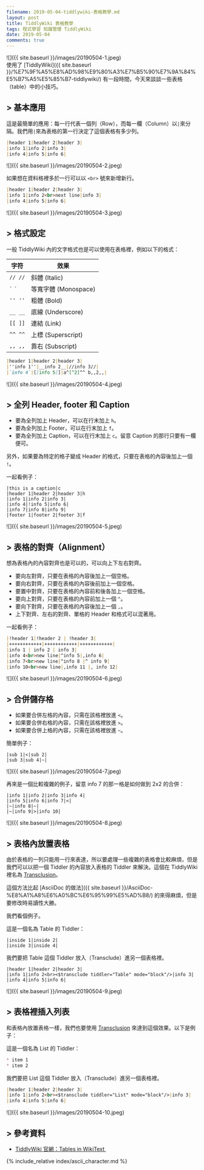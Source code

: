 ```yaml
---
filename: 2019-05-04-tiddlywiki-表格教學.md
layout: post
title: TiddlyWiki 表格教學
tags: 程式學習 知識管理 TiddlyWiki
date: 2019-05-04
comments: true
---
```


![]({{ site.baseurl }}/images/20190504-1.jpeg)  
使用了 [TiddlyWiki]({{ site.baseurl }}/%E7%9F%A5%E8%AD%98%E9%80%A3%E7%B5%90%E7%9A%84%E5%B7%A5%E5%85%B7-tiddlywiki/) 有一段時間，今天來談談一些表格（table）中的小技巧。

## > 基本應用

這是最簡單的應用：每一行代表一個列（Row），而每一欄（Column）以`|`來分隔。我們用`|`來為表格的第一行決定了這個表格有多少列。

```md
|header 1|header 2|header 3|
|info 1|info 2|info 3|
|info 4|info 5|info 6|
```

![]({{ site.baseurl }}/images/20190504-2.jpeg)

如果想在資料格裡多於一行可以以 `<br>` 號來新增新行。

```md
|header 1|header 2|header 3|
|info 1|info 2<br>next line|info 3|
|info 4|info 5|info 6|
```

![]({{ site.baseurl }}/images/20190504-3.jpeg)

## > 格式設定

一般 TiddlyWiki 內的文字格式也是可以使用在表格裡，例如以下的格式：

| 字符 | 效果 |
|---|---|
|`// //`|斜體 (Italic)|
|`` ` `` `` ` ``|等寬字體 (Monospace)|
|`'' ''`|粗體 (Bold)|
| `__ __`|底線 (Underscore)|
|`[[ ]]`|連結 (Link)|
|`^^ ^^`|上標 (Superscript)|
|`,, ,,`|靠右 (Subscript)|

```md
|header 1|header 2|header 3|
|''info 1''|__info 2__|//info 3//|
|`info 4`|[[info 5]]|a^[^2]^^ b,,2,,|
```

![]({{ site.baseurl }}/images/20190504-4.jpeg)

## > 全列 Header, footer 和 Caption

* 要為全列加上 Header，可以在行末加上 `h`。
* 要為全列加上 Footer，可以在行末加上 `f`。
* 要為全列加上 Caption，可以在行末加上 `c`。留意 Caption 的那行只要有一欄便可。

另外，如果要為特定的格子變成 Header 的格式，只要在表格的內容後加上一個 `!`。

一起看例子：

```
|this is a caption|c
|header 1|header 2|header 3|h
|info 1|info 2|info 3|
|info 4|!info 5|info 6|
|info 7|info 8|info 9|
|footer 1|footer 2|footer 3|f
```

![]({{ site.baseurl }}/images/20190504-5.jpeg)

## > 表格的對齊（Alignment）

想為表格內的內容對齊也是可以的，可以向上下左右對齊。

* 要向左對齊，只要在表格的內容後加上一個空格。
* 要向右對齊，只要在表格的內容後前加上一個空格。
* 要置中對齊，只要在表格的內容前和後各加上一個空格。
* 要向上對齊，只要在表格的內容前加上一個 `^`。
* 要向下對齊，只要在表格的內容後加上一個 `,`。
* 上下對齊、左右的對齊、單格的 Header 和格式可以混著用。

一起看例子：

```md
|!header 1|!header 2 | !header 3|
|++++++++++++|++++++++++++|++++++++++++|
|info 1 | info 2 | info 3|
|info 4<br>new line|^info 5|,info 6|
|info 7<br>new line|^info 8 |^ info 9|
|info 10<br>new line|,info 11 |, info 12|
```

![]({{ site.baseurl }}/images/20190504-6.jpeg)


## > 合併儲存格

* 如果要合併左格的內容，只需在該格裡放進 `<`。
* 如果要合併右格的內容，只需在該格裡放進 `>`。
* 如果要合併上格的內容，只需在該格裡放進 `~`。

簡單例子：

```
|sub 1|<|sub 2|
|sub 3|sub 4|~|
```

![]({{ site.baseurl }}/images/20190504-7.jpeg)

再來是一個比較複雜的例子，留意 info 7 的那一格是如何做到 2x2 的合併：

```
|info 1|info 2|info 3|info 4|
|info 5|info 6|info 7|<|
|~|info 8|~|
|~|info 9|>|info 10|
```

![]({{ site.baseurl }}/images/20190504-8.jpeg)


## > 表格內放置表格

由於表格的一列只能用一行來表達，所以要處理一些複雜的表格會比較麻煩，但是我們可以以把一個 Tiddler 的內容放入表格的 Tiddler 來解決。這個在 TiddlyWiki 裡名為 [Transclusion](https://tiddlywiki.com/static/Transclusion%2520in%2520WikiText.html)。

這個方法比起 [AsciiDoc 的做法]({{ site.baseurl }}/AsciiDoc-%E8%A1%A8%E6%A0%BC%E6%95%99%E5%AD%B8/) 的來得麻煩，但是要修改時易讀性大勝。

我們看個例子。

這是一個名為 Table 的 Tiddler：

```
|inside 1|inside 2|
|inside 3|inside 4|
```

我們要把 Table 這個 Tiddler 放入（Transclude）進另一個表格裡。

```
|header 1|header 2|header 3|
|info 1|info 2<br><$transclude tiddler="Table" mode="block"/>|info 3|
|info 4|info 5|info 6|
```

![]({{ site.baseurl }}/images/20190504-9.jpeg)

## > 表格裡插入列表

和表格內放置表格一樣，我們也要使用 [Transclusion](https://tiddlywiki.com/static/Transclusion%2520in%2520WikiText.html) 來達到這個效果。以下是例子：

這是一個名為 List 的 Tiddler：

```md
* item 1
* item 2
```

我們要把 List 這個 Tiddler 放入（Transclude）進另一個表格裡。

```md
|header 1|header 2|header 3|
|info 1|info 2<br><$transclude tiddler="List" mode="block"/>|info 3|
|info 4|info 5|info 6|
```

![]({{ site.baseurl }}/images/20190504-10.jpeg)

## > 參考資料

* [TiddlyWiki 官網：Tables in WikiText ](https://tiddlywiki.com/static/Tables%2520in%2520WikiText.html)

{% include_relative index/ascii_character.md %}
